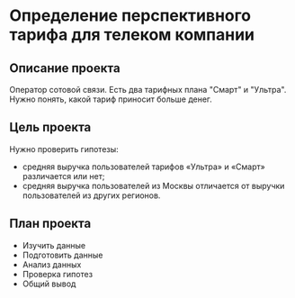 # Определение перспективного тарифа для телеком компании

## Описание проекта
Оператор сотовой связи. Есть два тарифных плана "Смарт" и "Ультра". Нужно понять, какой тариф приносит больше  денег.

## Цель проекта 
Нужно проверить гипотезы:
- средняя выручка пользователей тарифов «Ультра» и «Смарт» различается или нет;
- средняя выручка пользователей из Москвы отличается от выручки пользователей из других регионов.

## План проекта
  - Изучить данные
  - Подготовить данные
  - Анализ данных
  - Проверка гипотез
  - Общий вывод
